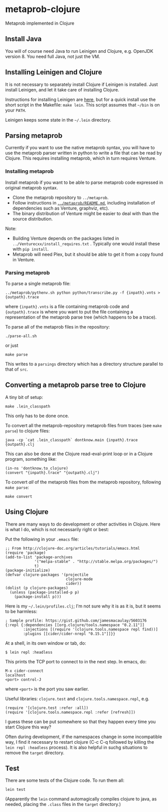 # metaprob-clojure
Metaprob implemented in Clojure

## Install Java

You will of course need Java to run Leinigen and Clojure, e.g. OpenJDK
version 8.  You need full Java, not just the VM.

## Installing Leinigen and Clojure

It is not necessary to separately install Clojure if Leinigen is
installed.  Just install Leinigen, and let it take care of installing
Clojure.

Instructions for installing Leinigen are [here](https://leiningen.org/#install), but for a quick install use
the short script in the Makefile: `make lein`.
This script assumes that `~/bin` is on your `PATH`.

Leinigen keeps some state in the `~/.lein` directory.

## Parsing metaprob

Currently if you want to use the native metaprob syntax, you will have to use the
metaprob parser written in python to write a file that can be read by
Clojure.  This requires installing metaprob, which in turn requires
Venture.

### Installing metaprob

Install metaprob if you want to be able to parse metaprob code expressed in
original metaprob syntax.

 * Clone the metaprob repository to `../metaprob`.
 * Follow instructions in [`../metaprob/README.md`](../metaprob/README.md), including 
   installation of dependencies such as Venture, graphviz, etc).
 * The binary distribution of Venture might be easier to deal with than the source distribution.

Note:

 * Building Venture depends on the packages listed in
   `../Venturecxx/install_requires.txt` .  Typically one would install these with `pip install`.
 * Metaprob will need Plex, but it should be able to get it from a copy
   found in Venture.


### Parsing metaprob

To parse a single metaprob file:

    ../metaprob/pythenv.sh python python/transcribe.py -f {inpath}.vnts >{outpath}.trace

where `{inpath}.vnts` is a file containing metaprob code and
`{outpath}.trace` is where you want to put the file containing a representation 
of the metaprob parse tree (which happens to be a trace).

To parse all of the metaprob files in the repository:

    ./parse-all.sh   

or just

    make parse

This writes to a `parsings` directory which has a directory structure parallel to that of `src`.

## Converting a metaprob parse tree to Clojure

A tiny bit of setup:

    make .lein_classpath

This only has to be done once.

To convert all the metaprob-repository metaprob files from traces (see
`make parse`) to clojure files:

    java -cp `cat .lein_classpath` dontknow.main {inpath}.trace {outpath}.clj

This can also be done at the Clojure read-eval-print loop or in a
Clojure program, something like:

    (in-ns 'dontknow.to_clojure)
    (convert "{inpath}.trace" "{outpath}.clj")

To convert *all* of the metaprob files from the metaprob repository, following `make parse`:

    make convert

## Using Clojure

There are many ways to do development or other activities in Clojure.
Here is what I do, which is not necessarily right or best:

Put the following in your `.emacs` file:

    ;; From http://clojure-doc.org/articles/tutorials/emacs.html
    (require 'package)
    (add-to-list 'package-archives
                 '("melpa-stable" . "http://stable.melpa.org/packages/")
                 t)
    (package-initialize)
    (defvar clojure-packages '(projectile
                               clojure-mode
                               cider))
    (dolist (p clojure-packages)
      (unless (package-installed-p p)
        (package-install p)))

Here is my `~/.lein/profiles.clj`; I'm not sure why it is as it is,
but it seems to be harmless:

    ; Sample profile: https://gist.github.com/jamesmacaulay/5603176
    {:repl {:dependencies [[org.clojure/tools.namespace "0.2.11"]]
            :injections [(require '(clojure.tools.namespace repl find))]
            :plugins [[cider/cider-nrepl "0.15.1"]]}}

At a shell, in its own window or tab, do:

    $ lein repl :headless

This prints the TCP port to connect to in the next step.  In emacs, do:

    M-x cider-connect
    localhost
    <port> control-J

where `<port>` is the port you saw earlier.

Useful libraries: `clojure.test` and `clojure.tools.namespace.repl`, e.g.

    (require '[clojure.test :refer :all])
    (require '[clojure.tools.namespace.repl :refer [refresh]])

I guess these can be put somewhere so that they happen every time you
start Clojure this way?

Often during development, if the namespaces change in some
incompatible way, I find it necessary to restart clojure (C-c C-q
followed by killing the `lein repl :headless` process).  It is also
helpful in suchg situations to remove the `target` directory.


## Test

There are some tests of the Clojure code.  To run them all:

    lein test

(Apparently the `lein` command automagically compiles clojure to
java, as needed, placing the `.class` files in the `target` directory.)